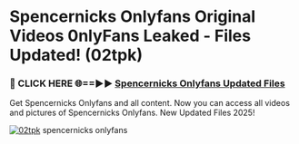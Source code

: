 # Spencernicks Onlyfans Original Videos 0nlyFans Leaked - Files Updated! (02tpk)

<h3>🔴 CLICK HERE 🌐==►► <a href="https://tinyurl.com/2wckxsce" rel="nofollow">Spencernicks Onlyfans Updated Files</a></h3>

Get Spencernicks Onlyfans and all content. Now you can access all videos and pictures of Spencernicks Onlyfans. New Updated Files 2025!

[![02tpk](https://i.imgur.com/AFduVYN.gif)](https://tinyurl.com/2wckxsce)
spencernicks onlyfans